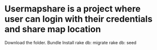 # Usermapshare is a project where user can login with their credentials and share map location


Download the folder.
Bundle Install
rake db: migrate
rake db: seed
